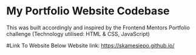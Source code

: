 # My Portfolio Website Codebase
This was built accordingly and inspired by the Frontend Mentors Portfolio challenge
(Technology utilised: HTML & CSS, JavaScript)

#Link To Website Below
Website link: https://skamesiepo.github.io/
